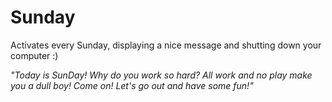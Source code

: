 # Sunday

Activates every Sunday, displaying a nice message and shutting down your computer :)

*"Today is SunDay! Why do you work so hard? All work and no play make you a dull boy! Come on! Let's go out and have some fun!"*

